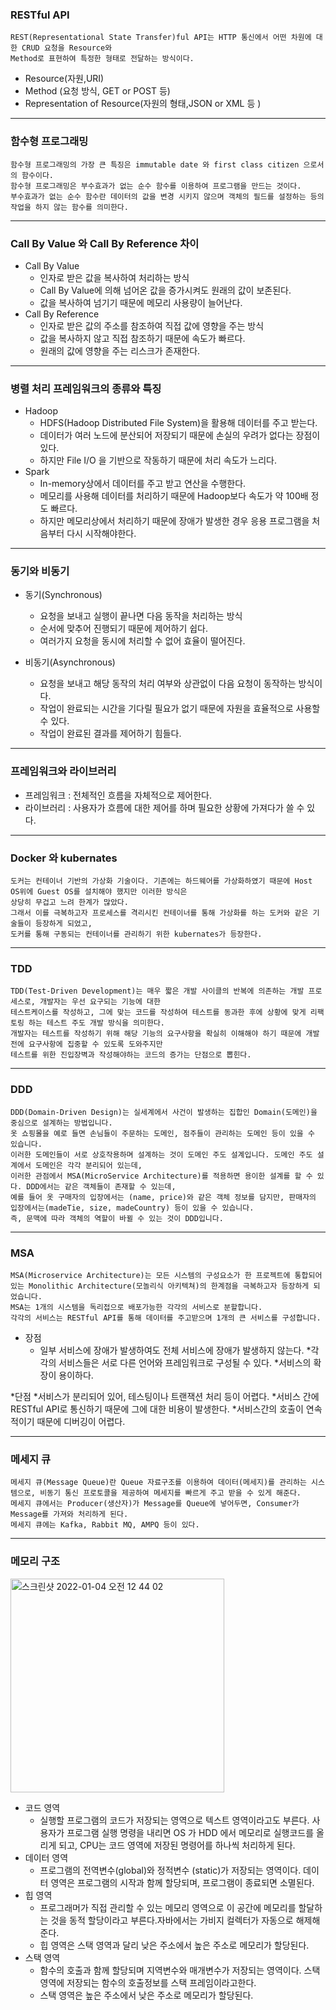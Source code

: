 ### RESTful API
    REST(Representational State Transfer)ful API는 HTTP 통신에서 어떤 차원에 대한 CRUD 요청을 Resource와 
    Method로 표현하여 특정한 형태로 전달하는 방식이다.

* Resource(자원,URI)
* Method (요청 방식, GET or POST 등)
* Representation of Resource(자원의 형태,JSON or XML 등 )
---
### 함수형 프로그래밍 
    함수형 프로그래밍의 가장 큰 특징은 immutable date 와 first class citizen 으로서의 함수이다.
    함수형 프로그래밍은 부수효과가 없는 순수 함수를 이용하여 프로그램을 만드는 것이다.
    부수효과가 없는 순수 함수란 데이터의 값을 변경 시키지 않으며 객체의 필드를 설정하는 등의 작업을 하지 않는 함수를 의미한다.
---

### Call By Value 와 Call By Reference 차이 
 * Call By Value
   * 인자로 받은 값을 복사하여 처리하는 방식
   * Call By Value에 의해 넘어온 값을 증가시켜도 원래의 값이 보존된다.
   * 값을 복사하여 넘기기 때문에 메모리 사용량이 늘어난다.
 * Call By Reference 
   * 인자로 받은 값의 주소를 참조하여 직접 값에 영향을 주는 방식
   * 값을 복사하지 않고 직접 참조하기 때문에 속도가 빠르다.
   * 원래의 값에 영향을 주는 리스크가 존재한다.
   
---

### 병렬 처리 프레임워크의 종류와 특징 
 * Hadoop
   * HDFS(Hadoop Distributed File System)을 활용해 데이터를 주고 받는다.
   * 데이터가 여러 노드에 분산되어 저장되기 때문에 손실의 우려가 없다는 장점이 있다.
   * 하지만 File I/O 을 기반으로 작동하기 때문에 처리 속도가 느리다.
 * Spark
   * In-memory상에서 데이터를 주고 받고 연산을 수행한다.
   * 메모리를 사용해 데이터를 처리하기 때문에 Hadoop보다 속도가 약 100배 정도 빠르다.
   * 하지만 메모리상에서 처리하기 때문에 장애가 발생한 경우 응용 프로그램을 처음부터 다시 시작해야한다.
---

### 동기와 비동기
* 동기(Synchronous)
  * 요청을 보내고 실행이 끝나면 다음 동작을 처리하는 방식
  * 순서에 맞추어 진행되기 때문에 제어하기 쉽다.
  * 여러가지 요청을 동시에 처리할 수 없어 효율이 떨어진다.
  
* 비동기(Asynchronous)
  * 요청을 보내고 해당 동작의 처리 여부와 상관없이 다음 요청이 동작하는 방식이다.
  * 작업이 완료되는 시간을 기다릴 필요가 없기 때문에 자원을 효율적으로 사용할 수 있다.
  * 작업이 완료된 결과를 제어하기 힘들다.
---
### 프레임워크와 라이브러리
* 프레임워크 : 전체적인 흐름을 자체적으로 제어한다.
* 라이브러리 : 사용자가 흐름에 대한 제어를 하며 필요한 상황에 가져다가 쓸 수 있다.
---
### Docker 와 kubernates
    도커는 컨테이너 기반의 가상화 기술이다. 기존에는 하드웨어를 가상화하였기 때문에 Host OS위에 Guest OS를 설치해야 했지만 이러한 방식은
    상당히 무겁고 느려 한계가 많았다.
    그래서 이를 극복하고자 프로세스를 격리시킨 컨테이너를 통해 가상화를 하는 도커와 같은 기술들이 등장하게 되었고,
    도커를 통해 구동되는 컨테이너를 관리하기 위한 kubernates가 등장한다.
---

### TDD
    TDD(Test-Driven Development)는 매우 짧은 개발 사이클의 반복에 의존하는 개발 프로세스로, 개발자는 우선 요구되는 기능에 대한 
    테스트케이스를 작성하고, 그에 맞는 코드를 작성하여 테스트를 동과한 후에 상황에 맞게 리팩토링 하는 테스트 주도 개발 방식을 의미한다.
    개발자는 테스트를 작성하기 위해 해당 기능의 요구사항을 확실히 이해해야 하기 때문에 개발 전에 요구사항에 집중할 수 있도록 도와주지만 
    테스트를 위한 진입장벽과 작성해야하는 코드의 증가는 단점으로 뽑힌다.
---
### DDD
    DDD(Domain-Driven Design)는 실세계에서 사건이 발생하는 집합인 Domain(도메인)을 중심으로 설계하는 방법입니다. 
    옷 쇼핑몰을 예로 들면 손님들이 주문하는 도메인, 점주들이 관리하는 도메인 등이 있을 수 있습니다. 
    이러한 도메인들이 서로 상호작용하며 설계하는 것이 도메인 주도 설계입니다. 도메인 주도 설계에서 도메인은 각각 분리되어 있는데, 
    이러한 관점에서 MSA(MicroService Architecture)를 적용하면 용이한 설계를 할 수 있다. DDD에서는 같은 객체들이 존재할 수 있는데,
    예를 들어 옷 구매자의 입장에서는 (name, price)와 같은 객체 정보를 담지만, 판매자의 입장에서는(madeTie, size, madeCountry) 등이 있을 수 있습니다.
    즉, 문맥에 따라 객체의 역할이 바뀔 수 있는 것이 DDD입니다.

---

### MSA
    MSA(Microservice Architecture)는 모든 시스템의 구성요소가 한 프로젝트에 통합되어 있는 Monolithic Architecture(모놀리식 아키텍쳐)의 한계점을 극복하고자 등장하게 되었습니다.
    MSA는 1개의 시스템을 독리접으로 배포가능한 각각의 서비스로 분할합니다. 
    각각의 서비스는 RESTful API를 통해 데이터를 주고받으며 1개의 큰 서비스를 구성합니다.

* 장점
  * 일부 서비스에 장애가 발생하여도 전체 서비스에 장애가 발생하지 않는다.
  *각각의 서비스들은 서로 다른 언어와 프레임워크로 구성될 수 있다.
  *서비스의 확장이 용이하다.
  
*단점
  *서비스가 분리되어 있어, 테스팅이나 트랜잭션 처리 등이 어렵다.
  *서비스 간에 RESTful API로 통신하기 때문에 그에 대한 비용이 발생한다.
  *서비스간의 호출이 연속적이기 때문에 디버깅이 어렵다.

---
### 메세지 큐
    메세지 큐(Message Queue)란 Queue 자료구조를 이용하여 데이터(메세지)를 관리하는 시스템으로, 비동기 통신 프로토콜을 제공하여 메세지를 빠르게 주고 받을 수 있게 해준다.
    메세지 큐에서는 Producer(생산자)가 Message를 Queue에 넣어두면, Consumer가 Message를 가져와 처리하게 된다. 
    메세지 큐에는 Kafka, Rabbit MQ, AMPQ 등이 있다.

---
### 메모리 구조 
<img width="342" alt="스크린샷 2022-01-04 오전 12 44 02" src="https://user-images.githubusercontent.com/73993220/147950442-c0fbdde9-0284-4893-a7fd-0d2b3e976de2.png">  

* 코드 영역 
  * 실행할 프로그램의 코드가 저장되는 영역으로 텍스트 영역이라고도 부른다. 사용자가 프로그램 실행 명령을 내리면 OS 가 HDD 에서 메모리로 
              실행코드를 올리게 되고, CPU는 코드 영역에 저장된 명령어를 하나씩 처리하게 된다.
* 데이터 영역
  * 프로그램의 전역변수(global)와 정적변수 (static)가 저장되는 영역이다. 데이터 영역은 프로그램의 시작과 함께 할당되며, 프로그램이 종료되면 소멸된다.
* 힙 영역
  * 프로그래머가 직접 관리할 수 있는 메모리 영역으로 이 공간에 메모리를 할달하는 것을 동적 할당이라고 부른다.자바에서는 가비지 컬렉터가 자동으로 해제해준다.
  * 힙 영역은 스택 영역과 달리 낮은 주소에서 높은 주소로 메모리가 할당된다.
* 스택 영역
  * 함수의 호출과 함께 할당되며 지역변수와 매개변수가 저장되는 영역이다. 스택 영역에 저장되는 함수의 호출정보를 스택 프레임이라고한다.
  * 스택 영역은 높은 주소에서 낮은 주소로 메모리가 할당된다.